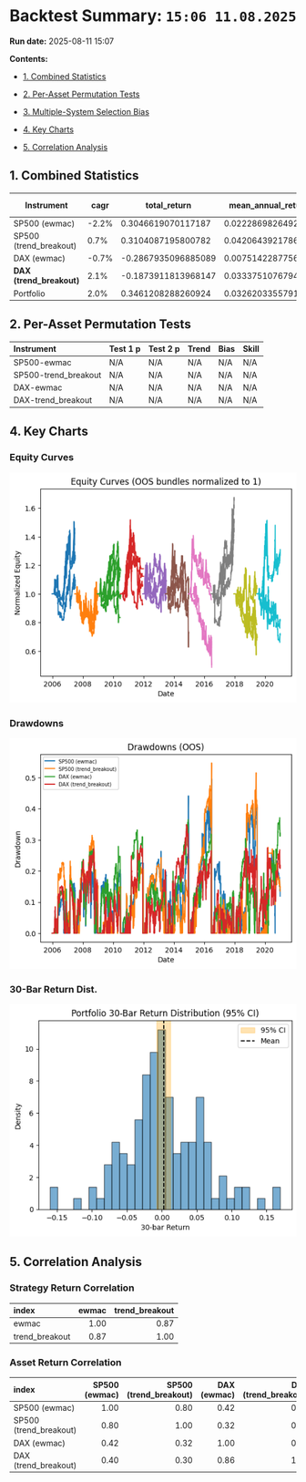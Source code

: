 # Backtest Summary: `15:06 11.08.2025`

**Run date:** 2025-08-11 15:07



**Contents:**

- [1. Combined Statistics](#1-combined-statistics)

- [2. Per-Asset Permutation Tests](#2-per-asset-permutation-tests)

- [3. Multiple-System Selection Bias](#3-multiple-system-selection-bias)

- [4. Key Charts](#4-key-charts)

- [5. Correlation Analysis](#5-correlation-analysis)



## 1. Combined Statistics

| Instrument | cagr | total_return | mean_annual_return | annualised_return_log | annual_vol | sharpe | sortino | skew | max_drawdown | avg_drawdown | avg_dd_duration | profit_factor | expectancy | win_rate | std_daily | 5th pctile | 95th pctile | avg_win | avg_loss | max_loss_pct | avg_30d_ret | avg_30d_ret_plus_2std | avg_30d_ret_minus_2std | avg_30d_ret_ci_low | avg_30d_ret_ci_high | Cost %/Trade | cost_sharp |
| --- | --- | --- | --- | --- | --- | --- | --- | --- | --- | --- | --- | --- | --- | --- | --- | --- | --- | --- | --- | --- | --- | --- | --- | --- | --- | --- | --- |
| SP500 (ewmac) | -2.2% | 0.3046619070117187 | 0.0222869826492851 | -0.0215766325273955 | 31.1% | 0.09 | 0.09 | nan | 49.6% | 13.8% | 28.43362831858407 | 1.07 | 77.71 | 27.7% | 0.02 | -2.9% | 3.0% | 1.3% | -1.3% | -20.4% | 0.0034059224262564 | 0.1839177222543415 | -0.1771058774018286 | -0.0130640729797246 | 0.0198759178322376 | 0.2% | 0.0279006508476987 |
| SP500 (trend_breakout) | 0.7% | 0.3104087195800782 | 0.0420643921786648 | 0.0067867465750197 | 27.8% | 0.17 | 0.16 | nan | 54.8% | 14.6% | 20.759124087591243 | 1.41 | 486.04 | 32.3% | 0.02 | -2.7% | 2.6% | 1.2% | -1.3% | -23.4% | 0.0058275712369472 | 0.1709404881278849 | -0.1592853456539903 | -0.0092417206183331 | 0.0208968630922277 | 0.2% | 0.0158901597278471 |
| DAX (ewmac) | -0.7% | -0.2867935096885089 | 0.0075142287756557 | -0.0071133375761743 | 28.1% | 0.12 | 0.14 | nan | 37.2% | 13.7% | 28.81578947368421 | 1.06 | 48.73 | 28.3% | 0.02 | -2.8% | 2.7% | 1.3% | -1.2% | -13.8% | 0.0026972677362366 | 0.1677143493852309 | -0.1623198139127575 | -0.0122835046013552 | 0.0176780400738286 | 0.0% | 0.0214979424051182 |
| **DAX (trend_breakout)** | 2.1% | -0.1873911813968147 | 0.0333751076794729 | 0.020732007455996 | 24.7% | 0.21 | 0.24 | nan | 35.0% | 12.6% | 26.081967213114755 | 1.32 | 196.50 | 36.4% | 0.02 | -2.5% | 2.4% | 1.1% | -1.2% | -11.1% | 0.0057424500767031 | 0.1560603210379737 | -0.1445754208845674 | -0.0079060239279959 | 0.0193909240814022 | 0.0% | 0.0246356353939543 |
| Portfolio | 2.0% | 0.3461208288260924 | 0.0326203355791179 | 0.0199762640166983 | 17.5% | 0.20 | 0.22 | nan | 46.7% | 17.9% | 85.45454545454545 | 1.02 | 9.73 | 53.3% | 0.01 | -1.7% | 1.6% | 0.7% | -0.8% | -12.1% | 0.0034978971379232 | 0.1111071204805387 | -0.1041113262046922 | -0.0058333040592534 | 0.0128290983350998 | N/A | nan |



## 2. Per-Asset Permutation Tests

| Instrument           | Test 1 p   | Test 2 p   | Trend   | Bias   | Skill   |
|:---------------------|:-----------|:-----------|:--------|:-------|:--------|
| SP500-ewmac          | N/A        | N/A        | N/A     | N/A    | N/A     |
| SP500-trend_breakout | N/A        | N/A        | N/A     | N/A    | N/A     |
| DAX-ewmac            | N/A        | N/A        | N/A     | N/A    | N/A     |
| DAX-trend_breakout   | N/A        | N/A        | N/A     | N/A    | N/A     |



## 4. Key Charts

### Equity Curves

![Equity Curves](equity_all_bundles.png)



### Drawdowns

![Drawdowns](drawdown_all_bundles.png)



### 30-Bar Return Dist.

![30-Bar Return Dist.](portfolio_30bar_return_distribution.png)



## 5. Correlation Analysis

### Strategy Return Correlation

| index          |   ewmac |   trend_breakout |
|:---------------|--------:|-----------------:|
| ewmac          |    1.00 |             0.87 |
| trend_breakout |    0.87 |             1.00 |



### Asset Return Correlation

| index                  |   SP500 (ewmac) |   SP500 (trend_breakout) |   DAX (ewmac) |   DAX (trend_breakout) |
|:-----------------------|----------------:|-------------------------:|--------------:|-----------------------:|
| SP500 (ewmac)          |            1.00 |                     0.80 |          0.42 |                   0.40 |
| SP500 (trend_breakout) |            0.80 |                     1.00 |          0.32 |                   0.30 |
| DAX (ewmac)            |            0.42 |                     0.32 |          1.00 |                   0.86 |
| DAX (trend_breakout)   |            0.40 |                     0.30 |          0.86 |                   1.00 |

